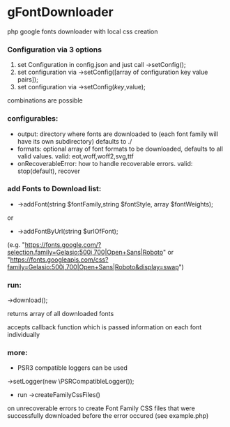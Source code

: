 # gFontDownloader
php google fonts downloader with local css creation

### Configuration via 3 options

  1. set Configuration in config.json and just call ->setConfig();
  2. set configuration via ->setConfig([array of configuration key value pairs]);
  3. set configuration via ->setConfig($key,$value);

combinations are possible

### configurables:

  - output: directory where fonts are downloaded to (each font family will have its own subdirectory) defaults to ./
  - formats: optional array of font formats to be downloaded, defaults to all valid values. valid: eot,woff,woff2,svg,ttf
  - onRecoverableError: how to handle recoverable errors. valid: stop(default), recover
  
### add Fonts to Download list:

  - ->addFont(string $fontFamily,string $fontStyle, array $fontWeights);
  
  or
  
  - ->addFontByUrl(string $urlOfFont); 
  
  (e.g. "https://fonts.google.com/?selection.family=Gelasio:500i,700|Open+Sans|Roboto" or "https://fonts.googleapis.com/css?family=Gelasio:500i,700|Open+Sans|Roboto&display=swap")
  
### run:

  ->download();
  
  returns array of all downloaded fonts
  
  accepts callback function which is passed information on each font individually
    
### more:

  - PSR3 compatible loggers can be used
  
  ->setLogger(new \PSRCompatibleLogger());
  
  - run ->createFamilyCssFiles() 
  
  on unrecoverable errors to create Font Family CSS files that were successfully downloaded before the error occured (see example.php)
